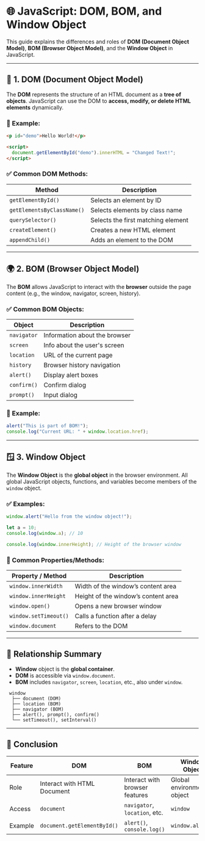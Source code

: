 
# 🌐 JavaScript: DOM, BOM, and Window Object

This guide explains the differences and roles of **DOM (Document Object Model)**, **BOM (Browser Object Model)**, and the **Window Object** in JavaScript.

---

## 📄 1. DOM (Document Object Model)

The **DOM** represents the structure of an HTML document as a **tree of objects**. JavaScript can use the DOM to **access, modify, or delete HTML elements** dynamically.

### 📌 Example:
```html
<p id="demo">Hello World!</p>

<script>
  document.getElementById("demo").innerHTML = "Changed Text!";
</script>
```

### ✅ Common DOM Methods:
| Method                     | Description                        |
|----------------------------|------------------------------------|
| `getElementById()`         | Selects an element by ID           |
| `getElementsByClassName()` | Selects elements by class name     |
| `querySelector()`          | Selects the first matching element |
| `createElement()`          | Creates a new HTML element         |
| `appendChild()`            | Adds an element to the DOM         |

---

## 🌍 2. BOM (Browser Object Model)

The **BOM** allows JavaScript to interact with the **browser** outside the page content (e.g., the window, navigator, screen, history).

### ✅ Common BOM Objects:
| Object      | Description                                |
|-------------|--------------------------------------------|
| `navigator` | Information about the browser              |
| `screen`    | Info about the user's screen               |
| `location`  | URL of the current page                    |
| `history`   | Browser history navigation                 |
| `alert()`   | Display alert boxes                        |
| `confirm()` | Confirm dialog                             |
| `prompt()`  | Input dialog                               |

### 📌 Example:
```javascript
alert("This is part of BOM!");
console.log("Current URL: " + window.location.href);
```

---

## 🪟 3. Window Object

The **Window Object** is the **global object** in the browser environment. All global JavaScript objects, functions, and variables become members of the `window` object.

### ✅ Examples:
```javascript
window.alert("Hello from the window object!");

let a = 10;
console.log(window.a); // 10

console.log(window.innerHeight); // Height of the browser window
```

### 🔹 Common Properties/Methods:
| Property / Method     | Description                                 |
|------------------------|---------------------------------------------|
| `window.innerWidth`   | Width of the window’s content area          |
| `window.innerHeight`  | Height of the window’s content area         |
| `window.open()`       | Opens a new browser window                  |
| `window.setTimeout()` | Calls a function after a delay              |
| `window.document`     | Refers to the DOM                           |

---

## 🔁 Relationship Summary

- **Window** object is the **global container**.
- **DOM** is accessible via `window.document`.
- **BOM** includes `navigator`, `screen`, `location`, etc., also under `window`.

```text
 window
  ├── document (DOM)
  ├── location (BOM)
  ├── navigator (BOM)
  ├── alert(), prompt(), confirm()
  └── setTimeout(), setInterval()
```

---

## 📝 Conclusion

| Feature | DOM                         | BOM                           | Window Object             |
|---------|------------------------------|--------------------------------|---------------------------|
| Role    | Interact with HTML Document | Interact with browser features | Global environment object |
| Access  | `document`                  | `navigator`, `location`, etc. | `window`                  |
| Example | `document.getElementById()` | `alert()`, `console.log()`     | `window.alert()`          |

